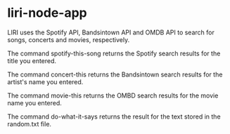# liri-node-app

LIRI uses the Spotify API, Bandsintown API and OMDB API to search for songs, concerts and movies, respectively.

The command spotify-this-song returns the Spotify search results for the title you entered.

The command concert-this returns the Bandsintown search results for the artist's name you entered.

The command movie-this returns the OMBD search results for the movie name you entered.

The command do-what-it-says returns the result for the text stored in the random.txt file.
